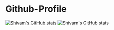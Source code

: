 # Github-Profile
[![Shivam's GitHub stats](https://github-readme-stats.vercel.app/api?username=shivam66151)](https://github.com/anuraghazra/github-readme-stats)
![Shivam's GitHub stats](https://github-readme-stats.vercel.app/api?username=anuraghazra&hide=contribs,prs)
